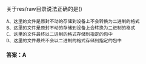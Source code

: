 关于res/raw目录说法正确的是()
```  
A、这里的文件是原封不动的存储到设备上不会转换为二进制的格式
B、这里的文件是原封不动的存储到设备上会转换为二进制的格式
C、这里的文件最终以二进制的格式存储到指定的包中
D、这里的文件最终不会以二进制的格式存储到指定的包中
```
#### 答案：A

